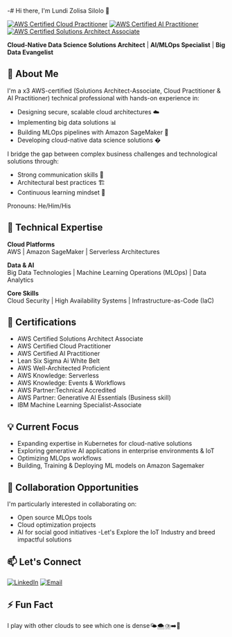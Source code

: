 -# Hi there, I'm Lundi Zolisa Silolo 👋

[![AWS Certified Cloud Practitioner](https://img.shields.io/badge/AWS-Certified%20Cloud%20Practitioner-orange)](https://www.credly.com)
[![AWS Certified AI Practitioner](https://img.shields.io/badge/AWS-Certified%20AI%20Practitioner-orange)](https://www.credly.com)
[![AWS Certified Solutions Architect Associate](https://img.shields.io/badge/AWS-Certified%20Solutions%20Architect-blue)](https://www.credly.com)

**Cloud-Native Data Science Solutions Architect** | **AI/MLOps Specialist** | **Big Data Evangelist**

## 🚀 About Me

I'm a x3 AWS-certified (Solutions Architect-Associate, Cloud Practitioner & AI Practitioner) technical professional with hands-on experience in:
- Designing secure, scalable cloud architectures ☁️
- Implementing big data solutions 📊
- Building MLOps pipelines with Amazon SageMaker 🤖
- Developing cloud-native data science solutions �

I bridge the gap between complex business challenges and technological solutions through:
- Strong communication skills 📣
- Architectural best practices 🏗️
- Continuous learning mindset 🧠

Pronouns: He/Him/His

## 🔧 Technical Expertise

**Cloud Platforms**  
AWS | Amazon SageMaker | Serverless Architectures

**Data & AI**  
Big Data Technologies | Machine Learning Operations (MLOps) | Data Analytics

**Core Skills**  
Cloud Security | High Availability Systems | Infrastructure-as-Code (IaC)

## 📜 Certifications
- AWS Certified Solutions Architect Associate
- AWS Certified Cloud Practitioner
- AWS Certified AI Practitioner
- Lean Six Sigma Ai White Belt
- AWS Well-Architected Proficient
- AWS Knowledge: Serverless
- AWS Knowledge: Events & Workflows
- AWS Partner:Technical Accredited
- AWS Partner: Generative AI Essentials (Business skill)
- IBM Machine Learning Specialist-Associate

## 💡 Current Focus
- Expanding expertise in Kubernetes for cloud-native solutions
- Exploring generative AI applications in enterprise environments & IoT
- Optimizing MLOps workflows
- Building, Training & Deploying ML models on Amazon Sagemaker

## 🤝 Collaboration Opportunities
I'm particularly interested in collaborating on:
- Open source MLOps tools
- Cloud optimization projects
- AI for social good initiatives
-Let's Explore the IoT Industry and breed impactful solutions

## 📫 Let's Connect
[![LinkedIn](https://img.shields.io/badge/LinkedIn-0077B5?style=for-the-badge&logo=linkedin&logoColor=white)](https://www.linkedin.com/in/lundi-zolisa-s-144922163/overlay/contact-info/?lipi=urn%3Ali%3Apage%3Ad_flagship3_profile_view_base%3B2cT%2B6CHIQsWvRkQw79hTqQ%3D%3D)
[![Email](https://img.shields.io/badge/Email-D14836?style=for-the-badge&logo=gmail&logoColor=white)](mailto:zolisasilolo@gmail.com)

## ⚡ Fun Fact
I play with other clouds to see which one is dense🌤️🌨️⛈️➡️🤖

